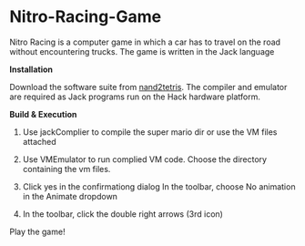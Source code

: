 # Nitro-Racing-Game
Nitro Racing is a computer game in which a car has to travel on the road without encountering trucks. The game is written in the Jack language

**Installation**

Download the software suite from [nand2tetris](https://www.nand2tetris.org/software). The compiler and emulator are required as Jack programs run on the Hack hardware platform.

**Build & Execution**

1. Use jackComplier to compile the super mario dir or use the VM files attached

2. Use VMEmulator to run complied VM code. Choose the directory containing the vm files.

3. Click yes in the confirmationg dialog In the toolbar, choose No animation in the Animate dropdown

4. In the toolbar, click the double right arrows (3rd icon)

Play the game!
